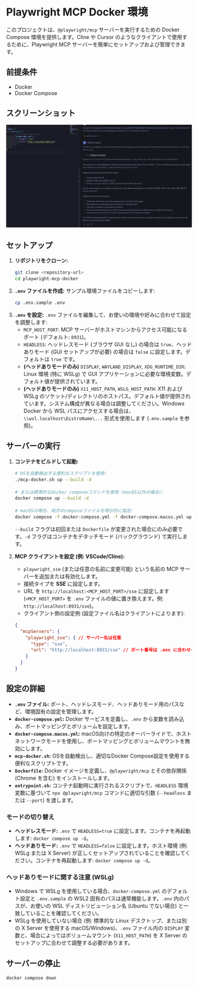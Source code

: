 # Playwright MCP Docker 環境

このプロジェクトは、`@playwright/mcp` サーバーを実行するための Docker Compose 環境を提供します。Cline や Cursor のようなクライアントで使用するために、Playwright MCP サーバーを簡単にセットアップおよび管理できます。

## 前提条件

*   Docker
*   Docker Compose

## スクリーンショット

![VS Code Copilot エージェントが Playwright MCP Docker サーバーを使用](images/vscode-agent-using-playwright-mcp-docker-server.png)

## セットアップ

1.  **リポジトリをクローン:**
    ```bash
    git clone <repository-url>
    cd playwright-mcp-docker
    ```
2.  **`.env` ファイルを作成:**
    サンプル環境ファイルをコピーします:
    ```bash
    cp .env.sample .env
    ```
3.  **`.env` を設定:**
    `.env` ファイルを編集して、お使いの環境や好みに合わせて設定を調整します:
    *   `MCP_HOST_PORT`: MCP サーバーがホストマシンからアクセス可能になるポート (デフォルト: `8931`)。
    *   `HEADLESS`: ヘッドレスモード (ブラウザ GUI なし) の場合は `true`、ヘッドありモード (GUI セットアップが必要) の場合は `false` に設定します。デフォルトは `true` です。
    *   **(ヘッドありモードのみ)** `DISPLAY`, `WAYLAND_DISPLAY`, `XDG_RUNTIME_DIR`: Linux 環境 (特に WSLg) で GUI アプリケーションに必要な環境変数。デフォルト値が提供されています。
    *   **(ヘッドありモードのみ)** `X11_HOST_PATH`, `WSLG_HOST_PATH`: X11 および WSLg のソケット/ディレクトリのホストパス。デフォルト値が提供されています。システム構成が異なる場合は調整してください。Windows Docker から WSL パスにアクセスする場合は、`\\wsl.localhost\DistroName\...` 形式を使用します (`.env.sample` を参照)。

## サーバーの実行

1.  **コンテナをビルドして起動:**
    ```bash
    # OSを自動検出する便利なスクリプトを使用:
    ./mcp-docker.sh up --build -d
    
    # または標準的なdocker composeコマンドを使用 (macOS以外の場合):
    docker compose up --build -d
    
    # macOSの場合、両方のcomposeファイルを明示的に指定:
    docker compose -f docker-compose.yml -f docker-compose.macos.yml up --build -d
    ```
    `--build` フラグは初回または `Dockerfile` が変更された場合にのみ必要です。`-d` フラグはコンテナをデタッチモード (バックグラウンド) で実行します。

2.  **MCP クライアントを設定 (例: VSCode/Cline):**
    *   `playwright_sse` (または任意の名前に変更可能) という名前の MCP サーバーを追加または有効化します。
    *   接続タイプを **SSE** に設定します。
    *   URL を `http://localhost:<MCP_HOST_PORT>/sse` に設定します (`<MCP_HOST_PORT>` を `.env` ファイルの値に置き換えます。例: `http://localhost:8931/sse`)。
    *   クライアント側の設定例 (設定ファイル名はクライアントによります):
      ```json
      {
        "mcpServers": {
          "playwright_sse": { // サーバー名は任意
            "type": "sse",
            "url": "http://localhost:8931/sse" // ポート番号は .env に合わせる
          }
        }
      }
      ```

## 設定の詳細

*   **`.env` ファイル:** ポート、ヘッドレスモード、ヘッドありモード用のパスなど、環境固有の設定を管理します。
*   **`docker-compose.yml`:** Docker サービスを定義し、`.env` から変数を読み込み、ポートマッピングとボリュームを設定します。
*   **`docker-compose.macos.yml`:** macOS向けの特定のオーバーライドで、ホストネットワークモードを使用し、ポートマッピングとボリュームマウントを無効にします。
*   **`mcp-docker.sh`:** OSを自動検出し、適切なDocker Compose設定を使用する便利なスクリプトです。
*   **`Dockerfile`:** Docker イメージを定義し、`@playwright/mcp` とその依存関係 (Chrome を含む) をインストールします。
*   **`entrypoint.sh`:** コンテナ起動時に実行されるスクリプトで、`HEADLESS` 環境変数に基づいて `npx @playwright/mcp` コマンドに適切な引数 (`--headless` または `--port`) を渡します。

### モードの切り替え

*   **ヘッドレスモード:** `.env` で `HEADLESS=true` に設定します。コンテナを再起動します: `docker compose up -d`。
*   **ヘッドありモード:** `.env` で `HEADLESS=false` に設定します。ホスト環境 (例: WSLg または X Server) が正しくセットアップされていることを確認してください。コンテナを再起動します: `docker compose up -d`。

### ヘッドありモードに関する注意 (WSLg)

*   Windows で WSLg を使用している場合、`docker-compose.yml` のデフォルト設定と `.env.sample` の WSL2 固有のパスは通常機能します。`.env` 内のパスが、お使いの WSL ディストリビューション名 (Ubuntu でない場合) と一致していることを確認してください。
*   WSLg を使用していない場合 (例: 標準的な Linux デスクトップ、または別の X Server を使用する macOS/Windows)、`.env` ファイル内の `DISPLAY` 変数と、場合によってはボリュームマウント (`X11_HOST_PATH`) を X Server のセットアップに合わせて調整する必要があります。

## サーバーの停止

```bash
docker compose down
```
